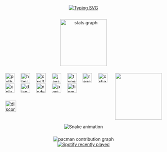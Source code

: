 

<div align="center">
  <a href="https://git.io/typing-svg">
    <img src="https://readme-typing-svg.demolab.com?font=MV+Boli&size=40&pause=1000&color=F700E9&width=435&lines=Kiyoshishadow" alt="Typing SVG" />
  </a>
  <h2 align="left"></h2>

###

<div align="center">
  <img src="https://github-readme-stats.vercel.app/api?username=kiyoshishadow&hide_title=false&hide_rank=false&show_icons=true&include_all_commits=true&count_private=true&disable_animations=false&theme=dracula&locale=en&hide_border=false" height="150" alt="stats graph"  />
</div>

###

<img align="right" height="150" src="https://camo.githubusercontent.com/9b2da5487c681aba581bb1bcceb4804f9f928aeb13885d04a87a50b404bc62ef/68747470733a2f2f632e74656e6f722e636f6d2f474e37334d4b4261775a5941414141692f627573792d637574652e676966"  />

###

<div align="left">
  <img src="https://cdn.jsdelivr.net/gh/devicons/devicon/icons/python/python-original.svg" height="30" alt="python logo"  />
  <img width="12" />
  <img src="https://cdn.jsdelivr.net/gh/devicons/devicon/icons/html5/html5-original.svg" height="30" alt="html5 logo"  />
  <img width="12" />
  <img src="https://cdn.jsdelivr.net/gh/devicons/devicon/icons/css3/css3-original.svg" height="30" alt="css3 logo"  />
  <img width="12" />
  <img src="https://cdn.jsdelivr.net/gh/devicons/devicon/icons/javascript/javascript-original.svg" height="30" alt="javascript logo"  />
  <img width="12" />
  <img src="https://cdn.jsdelivr.net/gh/devicons/devicon/icons/typescript/typescript-original.svg" height="30" alt="typescript logo"  />
  <img width="12" />
  <img src="https://cdn.jsdelivr.net/gh/devicons/devicon/icons/react/react-original.svg" height="30" alt="react logo"  />
  <img width="12" />
  <img src="https://cdn.jsdelivr.net/gh/devicons/devicon/icons/csharp/csharp-original.svg" height="30" alt="csharp logo"  />
  <img width="12" />
  <img src="https://cdn.jsdelivr.net/gh/devicons/devicon/icons/cplusplus/cplusplus-original.svg" height="30" alt="cplusplus logo"  />
  <img width="12" />
  <img src="https://cdn.jsdelivr.net/gh/devicons/devicon/icons/django/django-plain.svg" height="30" alt="django logo"  />
  <img width="12" />
  <img src="https://cdn.jsdelivr.net/gh/devicons/devicon/icons/nodejs/nodejs-original.svg" height="30" alt="nodejs logo"  />
  <img width="12" />
  <img src="https://cdn.jsdelivr.net/gh/devicons/devicon/icons/postgresql/postgresql-original.svg" height="30" alt="postgresql logo"  />
  <img width="12" />
  <img src="https://cdn.jsdelivr.net/gh/devicons/devicon/icons/figma/figma-original.svg" height="30" alt="figma logo"  />
</div>

###

<div align="left">
  <a href="619766705308303370" target="_blank">
    <img src="https://img.shields.io/static/v1?message=Discord&logo=discord&label=&color=7289DA&logoColor=white&labelColor=&style=for-the-badge" height="35" alt="discord logo"  />
  </a>
</div>

###

<br clear="both">

<img src="https://raw.githubusercontent.com/kiyoshishadow/kiyoshishadow/output/snake.svg" alt="Snake animation" />

###

<picture>
  <source media="(prefers-color-scheme: dark)" srcset="https://raw.githubusercontent.com/kiyoshishadow/kiyoshishadow/output/pacman-contribution-graph-dark.svg">
  <source media="(prefers-color-scheme: light)" srcset="https://raw.githubusercontent.com/kiyoshishadow/kiyoshishadow/output/pacman-contribution-graph.svg">
  <img alt="pacman contribution graph" src="https://raw.githubusercontent.com/kiyoshishadow/kiyoshishadow/output/pacman-contribution-graph.svg">
</picture>


<div align="center">
  <a href="https://open.spotify.com/user/31nmakov6mmzmxocuk4krutppdh4">
    <img src="https://spotify-recently-played-readme.vercel.app/api?user=31nmakov6mmzmxocuk4krutppdh4&count=6&unique=false" alt="Spotify recently played"  />
  </a>
</div>

###
